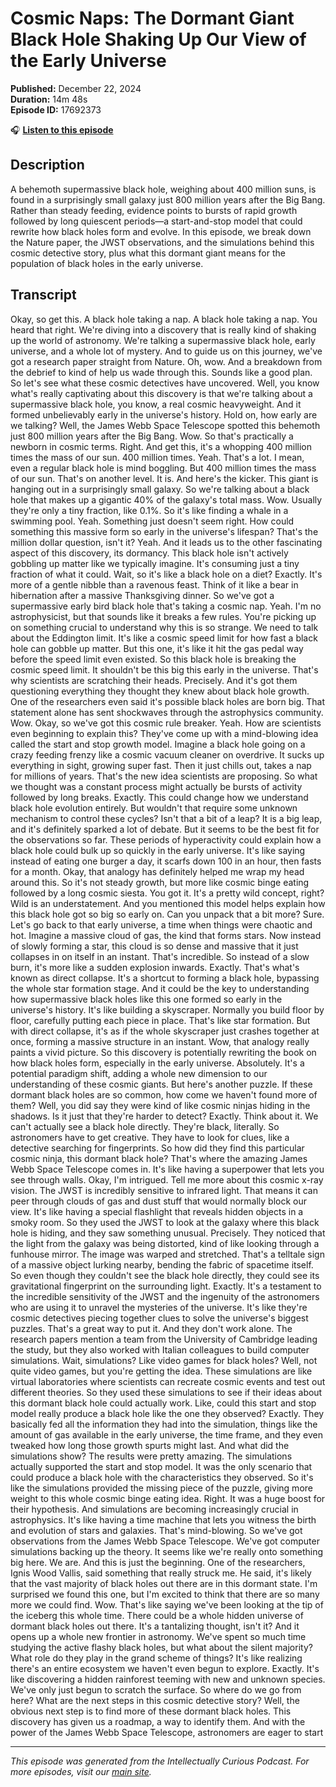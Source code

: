 # Cosmic Naps: The Dormant Giant Black Hole Shaking Up Our View of the Early Universe

**Published:** December 22, 2024  
**Duration:** 14m 48s  
**Episode ID:** 17692373

🎧 **[Listen to this episode](https://intellectuallycurious.buzzsprout.com/2529712/episodes/17692373-cosmic-naps-the-dormant-giant-black-hole-shaking-up-our-view-of-the-early-universe)**

## Description

A behemoth supermassive black hole, weighing about 400 million suns, is found in a surprisingly small galaxy just 800 million years after the Big Bang. Rather than steady feeding, evidence points to bursts of rapid growth followed by long quiescent periods—a start-and-stop model that could rewrite how black holes form and evolve. In this episode, we break down the Nature paper, the JWST observations, and the simulations behind this cosmic detective story, plus what this dormant giant means for the population of black holes in the early universe.

## Transcript

Okay, so get this. A black hole taking a nap. A black hole taking a nap. You heard that right. We're diving into a discovery that is really kind of shaking up the world of astronomy. We're talking a supermassive black hole, early universe, and a whole lot of mystery. And to guide us on this journey, we've got a research paper straight from Nature. Oh, wow. And a breakdown from the debrief to kind of help us wade through this. Sounds like a good plan. So let's see what these cosmic detectives have uncovered. Well, you know what's really captivating about this discovery is that we're talking about a supermassive black hole, you know, a real cosmic heavyweight. And it formed unbelievably early in the universe's history. Hold on, how early are we talking? Well, the James Webb Space Telescope spotted this behemoth just 800 million years after the Big Bang. Wow. So that's practically a newborn in cosmic terms. Right. And get this, it's a whopping 400 million times the mass of our sun. 400 million times. Yeah. That's a lot. I mean, even a regular black hole is mind boggling. But 400 million times the mass of our sun. That's on another level. It is. And here's the kicker. This giant is hanging out in a surprisingly small galaxy. So we're talking about a black hole that makes up a gigantic 40% of the galaxy's total mass. Wow. Usually they're only a tiny fraction, like 0.1%. So it's like finding a whale in a swimming pool. Yeah. Something just doesn't seem right. How could something this massive form so early in the universe's lifespan? That's the million dollar question, isn't it? Yeah. And it leads us to the other fascinating aspect of this discovery, its dormancy. This black hole isn't actively gobbling up matter like we typically imagine. It's consuming just a tiny fraction of what it could. Wait, so it's like a black hole on a diet? Exactly. It's more of a gentle nibble than a ravenous feast. Think of it like a bear in hibernation after a massive Thanksgiving dinner. So we've got a supermassive early bird black hole that's taking a cosmic nap. Yeah. I'm no astrophysicist, but that sounds like it breaks a few rules. You're picking up on something crucial to understand why this is so strange. We need to talk about the Eddington limit. It's like a cosmic speed limit for how fast a black hole can gobble up matter. But this one, it's like it hit the gas pedal way before the speed limit even existed. So this black hole is breaking the cosmic speed limit. It shouldn't be this big this early in the universe. That's why scientists are scratching their heads. Precisely. And it's got them questioning everything they thought they knew about black hole growth. One of the researchers even said it's possible black holes are born big. That statement alone has sent shockwaves through the astrophysics community. Wow. Okay, so we've got this cosmic rule breaker. Yeah. How are scientists even beginning to explain this? They've come up with a mind-blowing idea called the start and stop growth model. Imagine a black hole going on a crazy feeding frenzy like a cosmic vacuum cleaner on overdrive. It sucks up everything in sight, growing super fast. Then it just chills out, takes a nap for millions of years. That's the new idea scientists are proposing. So what we thought was a constant process might actually be bursts of activity followed by long breaks. Exactly. This could change how we understand black hole evolution entirely. But wouldn't that require some unknown mechanism to control these cycles? Isn't that a bit of a leap? It is a big leap, and it's definitely sparked a lot of debate. But it seems to be the best fit for the observations so far. These periods of hyperactivity could explain how a black hole could bulk up so quickly in the early universe. It's like saying instead of eating one burger a day, it scarfs down 100 in an hour, then fasts for a month. Okay, that analogy has definitely helped me wrap my head around this. So it's not steady growth, but more like cosmic binge eating followed by a long cosmic siesta. You got it. It's a pretty wild concept, right? Wild is an understatement. And you mentioned this model helps explain how this black hole got so big so early on. Can you unpack that a bit more? Sure. Let's go back to that early universe, a time when things were chaotic and hot. Imagine a massive cloud of gas, the kind that forms stars. Now instead of slowly forming a star, this cloud is so dense and massive that it just collapses in on itself in an instant. That's incredible. So instead of a slow burn, it's more like a sudden explosion inwards. Exactly. That's what's known as direct collapse. It's a shortcut to forming a black hole, bypassing the whole star formation stage. And it could be the key to understanding how supermassive black holes like this one formed so early in the universe's history. It's like building a skyscraper. Normally you build floor by floor, carefully putting each piece in place. That's like star formation. But with direct collapse, it's as if the whole skyscraper just crashes together at once, forming a massive structure in an instant. Wow, that analogy really paints a vivid picture. So this discovery is potentially rewriting the book on how black holes form, especially in the early universe. Absolutely. It's a potential paradigm shift, adding a whole new dimension to our understanding of these cosmic giants. But here's another puzzle. If these dormant black holes are so common, how come we haven't found more of them? Well, you did say they were kind of like cosmic ninjas hiding in the shadows. Is it just that they're harder to detect? Exactly. Think about it. We can't actually see a black hole directly. They're black, literally. So astronomers have to get creative. They have to look for clues, like a detective searching for fingerprints. So how did they find this particular cosmic ninja, this dormant black hole? That's where the amazing James Webb Space Telescope comes in. It's like having a superpower that lets you see through walls. Okay, I'm intrigued. Tell me more about this cosmic x-ray vision. The JWST is incredibly sensitive to infrared light. That means it can peer through clouds of gas and dust stuff that would normally block our view. It's like having a special flashlight that reveals hidden objects in a smoky room. So they used the JWST to look at the galaxy where this black hole is hiding, and they saw something unusual. Precisely. They noticed that the light from the galaxy was being distorted, kind of like looking through a funhouse mirror. The image was warped and stretched. That's a telltale sign of a massive object lurking nearby, bending the fabric of spacetime itself. So even though they couldn't see the black hole directly, they could see its gravitational fingerprint on the surrounding light. Exactly. It's a testament to the incredible sensitivity of the JWST and the ingenuity of the astronomers who are using it to unravel the mysteries of the universe. It's like they're cosmic detectives piecing together clues to solve the universe's biggest puzzles. That's a great way to put it. And they don't work alone. The research papers mention a team from the University of Cambridge leading the study, but they also worked with Italian colleagues to build computer simulations. Wait, simulations? Like video games for black holes? Well, not quite video games, but you're getting the idea. These simulations are like virtual laboratories where scientists can recreate cosmic events and test out different theories. So they used these simulations to see if their ideas about this dormant black hole could actually work. Like, could this start and stop model really produce a black hole like the one they observed? Exactly. They basically fed all the information they had into the simulation, things like the amount of gas available in the early universe, the time frame, and they even tweaked how long those growth spurts might last. And what did the simulations show? The results were pretty amazing. The simulations actually supported the start and stop model. It was the only scenario that could produce a black hole with the characteristics they observed. So it's like the simulations provided the missing piece of the puzzle, giving more weight to this whole cosmic binge eating idea. Right. It was a huge boost for their hypothesis. And simulations are becoming increasingly crucial in astrophysics. It's like having a time machine that lets you witness the birth and evolution of stars and galaxies. That's mind-blowing. So we've got observations from the James Webb Space Telescope. We've got computer simulations backing up the theory. It seems like we're really onto something big here. We are. And this is just the beginning. One of the researchers, Ignis Wood Vallis, said something that really struck me. He said, it's likely that the vast majority of black holes out there are in this dormant state. I'm surprised we found this one, but I'm excited to think that there are so many more we could find. Wow. That's like saying we've been looking at the tip of the iceberg this whole time. There could be a whole hidden universe of dormant black holes out there. It's a tantalizing thought, isn't it? And it opens up a whole new frontier in astronomy. We've spent so much time studying the active flashy black holes, but what about the silent majority? What role do they play in the grand scheme of things? It's like realizing there's an entire ecosystem we haven't even begun to explore. Exactly. It's like discovering a hidden rainforest teeming with new and unknown species. We've only just begun to scratch the surface. So where do we go from here? What are the next steps in this cosmic detective story? Well, the obvious next step is to find more of these dormant black holes. This discovery has given us a roadmap, a way to identify them. And with the power of the James Webb Space Telescope, astronomers are eager to start

---
*This episode was generated from the Intellectually Curious Podcast. For more episodes, visit our [main site](https://intellectuallycurious.buzzsprout.com).*
